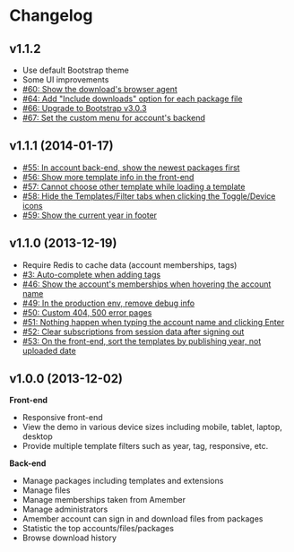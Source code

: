 Changelog
=========

## v1.1.2

* Use default Bootstrap theme
* Some UI improvements
* [#60: Show the download's browser agent](https://github.com/nghuuphuoc/templatemanager/issues/60)
* [#64: Add "Include downloads" option for each package file](https://github.com/nghuuphuoc/templatemanager/issues/64)
* [#66: Upgrade to Bootstrap v3.0.3](https://github.com/nghuuphuoc/templatemanager/issues/66)
* [#67: Set the custom menu for account's backend](https://github.com/nghuuphuoc/templatemanager/issues/67)

## v1.1.1 (2014-01-17)

* [#55: In account back-end, show the newest packages first](https://github.com/nghuuphuoc/templatemanager/issues/55)
* [#56: Show more template info in the front-end](https://github.com/nghuuphuoc/templatemanager/issues/56)
* [#57: Cannot choose other template while loading a template](https://github.com/nghuuphuoc/templatemanager/issues/57)
* [#58: Hide the Templates/Filter tabs when clicking the Toggle/Device icons](https://github.com/nghuuphuoc/templatemanager/issues/58)
* [#59: Show the current year in footer](https://github.com/nghuuphuoc/templatemanager/issues/59)

## v1.1.0 (2013-12-19)

* Require Redis to cache data (account memberships, tags)
* [#3: Auto-complete when adding tags](https://github.com/nghuuphuoc/templatemanager/issues/3)
* [#46: Show the account's memberships when hovering the account name](https://github.com/nghuuphuoc/templatemanager/issues/46)
* [#49: In the production env, remove debug info](https://github.com/nghuuphuoc/templatemanager/issues/49)
* [#50: Custom 404, 500 error pages](https://github.com/nghuuphuoc/templatemanager/issues/50)
* [#51: Nothing happen when typing the account name and clicking Enter](https://github.com/nghuuphuoc/templatemanager/issues/51)
* [#52: Clear subscriptions from session data after signing out](https://github.com/nghuuphuoc/templatemanager/issues/52)
* [#53: On the front-end, sort the templates by publishing year, not uploaded date](https://github.com/nghuuphuoc/templatemanager/issues/53)

## v1.0.0 (2013-12-02)

**Front-end**

* Responsive front-end
* View the demo in various device sizes including mobile, tablet, laptop, desktop
* Provide multiple template filters such as year, tag, responsive, etc.

**Back-end**

* Manage packages including templates and extensions
* Manage files
* Manage memberships taken from Amember
* Manage administrators
* Amember account can sign in and download files from packages
* Statistic the top accounts/files/packages
* Browse download history
